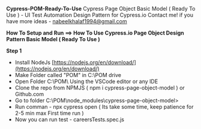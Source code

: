 
**Cypress-POM-Ready-To-Use** 
Cypress Page Object Basic Model ( Ready To Use ) - UI Test Automation Design Pattern for Cypress.io 
Contact me! if you have more ideas -  [nabeelkhalaf1994@gmail.com](mailto:nabeelkhalaf1994@gmail.com)  


**How To Setup and Run ==> How To Use Cypress.io Page Object Design Pattern Basic Model ( Ready To Use )**

**Step 1** 

 - Install NodeJs 
   [https://nodejs.org/en/download/](https://nodejs.org/en/download/)  
 - Make Folder called "POM" in C:\POM drive 
 - Open Folder C:\POM\  Using the VSCode editor or any IDE
 - Clone the repo from NPMJS ( npm i cypress-page-object-model  ) or Github.com
 - Go to folder C:\POM\node_modules\cypress-page-object-model>
 - Run comman - npx cypress open ( Its take some time, keep patience for 2-5 min max First time run )
 - Now you can run test - careersTests.spec.js

